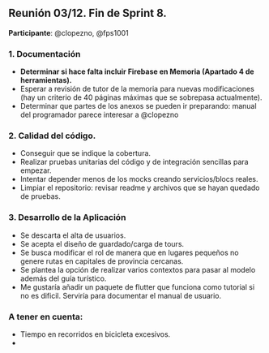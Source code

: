 ## Reunión 03/12. Fin de Sprint 8.

**Participante**: @clopezno, @fps1001

### 1. Documentación
- **Determinar si hace falta incluir Firebase en Memoria (Apartado 4 de herramientas).**
- Esperar a revisión de tutor de la memoria para nuevas modificaciones (hay un criterio de 40 páginas máximas que se sobrepasa actualmente).
- Determinar que partes de los anexos se pueden ir preparando: manual del programador parece interesar a @clopezno

### 2. Calidad del código.
- Conseguir que se indique la cobertura.
- Realizar pruebas unitarias del código y de integración sencillas para empezar.
- Intentar depender menos de los mocks creando servicios/blocs reales.
- Limpiar el repositorio: revisar readme y archivos que se hayan quedado de pruebas.


### 3. Desarrollo de la Aplicación
- Se descarta el alta de usuarios.
- Se acepta el diseño de guardado/carga de tours.
- Se busca modificar el rol de manera que en lugares pequeños no genere rutas en capitales de provincia cercanas.
- Se plantea la opción de realizar varios contextos para pasar al modelo además del guía turístico.
- Me gustaría añadir un paquete de flutter que funciona como tutorial si no es dificil. Serviría para documentar el manual de usuario.

### A tener en cuenta:
- Tiempo en recorridos en bicicleta excesivos.
- 